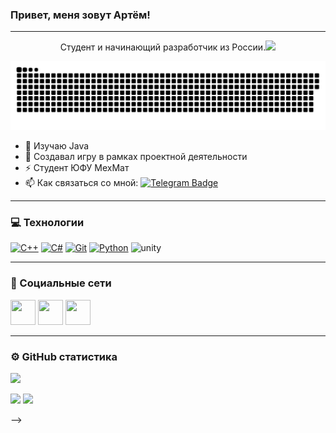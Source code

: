 ### Привет, меня зовут Артём!

---

<p align="center">
 Студент и начинающий разработчик из России.<img src="https://media.giphy.com/media/WUlplcMpOCEmTGBtBW/giphy.gif" width="30px">
</p> 

<p align="center">
 <img width="600" src="github-snake.svg" alt="snake"/>
</p>

- 🔭 Изучаю Java
- 🌱 Создавал игру в рамках проектной деятельности
- ⚡ Студент ЮФУ МехМат
- :mailbox: Как связаться со мной: [![Telegram Badge](https://img.shields.io/badge/-barashkovartem-blue?style=flat&logo=Telegram&logoColor=white)](https://t.me/forealtema)

---

### 💻 Технологии

<p align="left">
<a href="https://docs.microsoft.com/en-us/cpp/?view=msvc-170" target="_blank" rel="noreferrer"><img src="https://raw.githubusercontent.com/danielcranney/readme-generator/main/public/icons/skills/cplusplus-colored.svg" width="40" height="40" alt="C++" /></a>
  <a href="https://docs.microsoft.com/en-us/dotnet/csharp/" target="_blank" rel="noreferrer"><img src="https://raw.githubusercontent.com/danielcranney/readme-generator/main/public/icons/skills/csharp-colored.svg" width="40" height="40" alt="C#" /></a>
  <a href="https://git-scm.com/" target="_blank" rel="noreferrer"><img src="https://raw.githubusercontent.com/danielcranney/readme-generator/main/public/icons/skills/git-colored.svg" width="40" height="40" alt="Git" /></a>
  <a href="https://www.python.org/" target="_blank" rel="noreferrer"><img src="https://raw.githubusercontent.com/danielcranney/readme-generator/main/public/icons/skills/python-colored.svg" width="40" height="40" alt="Python" /></a>
  <img src="https://www.vectorlogo.zone/logos/unity3d/unity3d-icon.svg" alt="unity" width="40" height="40"/> </a> </p>
</p>

---

### 🤝 Социальные сети

 <p align="left">
    <a href="https://t.me/forealtema" target="_blank">
      <img src="https://cdn-icons-png.flaticon.com/512/2111/2111646.png" width="40" height="40" /></a>
    <a href="https://vk.com/forealtema" target="_blank">
      <img src="https://cdn-icons-png.flaticon.com/512/145/145813.png" width="40" height="40" /></a>
   <a href="https://github.com/Barashkofff" target="_blank">
      <img src="https://raw.githubusercontent.com/danielcranney/readme-generator/main/public/icons/socials/github-dark.svg" width="40" height="40" /></a>
 </p>
  
---

### ⚙️ GitHub статистика

![](http://github-profile-summary-cards.vercel.app/api/cards/profile-details?username=Barashkofff&theme=dark)

![](http://github-profile-summary-cards.vercel.app/api/cards/stats?username=Barashkofff&theme=dark) 
![](http://github-profile-summary-cards.vercel.app/api/cards/most-commit-language?username=Barashkofff&theme=dark)



-->
